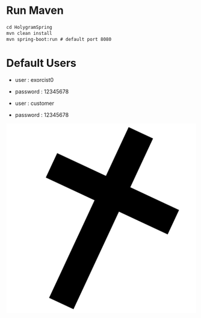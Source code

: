 # Run Maven
```
cd HolygramSpring
mvn clean install
mvn spring-boot:run # default port 8080

```

# Default Users

- user : exorcist0
- password : 12345678
	
- user : customer
- password : 12345678

![Holygram](HolygramSpring/src/main/resources/static/img/cross.png)
